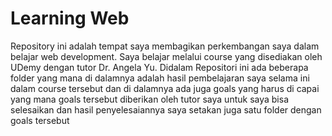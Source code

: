 # Learning Web
Repository ini adalah tempat saya membagikan perkembangan saya dalam belajar web development. Saya belajar melalui course yang disediakan oleh UDemy dengan tutor Dr. Angela Yu.
Didalam Repositori ini ada beberapa folder yang mana di dalamnya adalah hasil pembelajaran saya selama ini dalam course tersebut dan di dalamnya ada juga goals yang harus di capai yang mana goals tersebut diberikan oleh tutor saya untuk saya bisa selesaikan dan hasil penyelesaiannya saya setakan juga satu folder dengan goals tersebut
